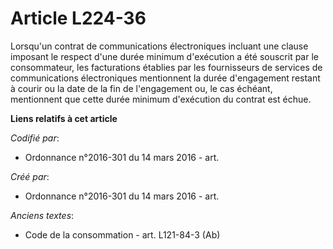 # Article L224-36

Lorsqu'un contrat de communications électroniques incluant une clause imposant le respect d'une durée minimum d'exécution a
été souscrit par le consommateur, les facturations établies par les fournisseurs de services de communications électroniques
mentionnent la durée d'engagement restant à courir ou la date de la fin de l'engagement ou, le cas échéant, mentionnent que
cette durée minimum d'exécution du contrat est échue.

**Liens relatifs à cet article**

_Codifié par_:

  - Ordonnance n°2016-301 du 14 mars 2016 - art.

_Créé par_:

  - Ordonnance n°2016-301 du 14 mars 2016 - art.

_Anciens textes_:

  - Code de la consommation - art. L121-84-3 (Ab)
